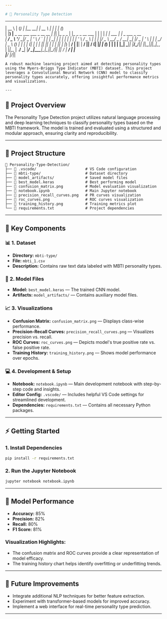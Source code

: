 ```yaml
---

# 🧠 Personality Type Detection
```

  _____                                _ _ _           _______                    _____       _            _   _             
 |  __ \                              | (_) |         |__   __|                  |  __ \     | |          | | (_)            
 | |__) |__ _ __ ___  ___  _ __   __ _| |_| |_ _   _     | |_   _ _ __   ___     | |  | | ___| |_ ___  ___| |_ _  ___  _ __  
 |  ___/ _ \ '__/ __|/ _ \| '_ \ / _` | | | __| | | |    | | | | | '_ \ / _ \    | |  | |/ _ \ __/ _ \/ __| __| |/ _ \| '_ \ 
 | |  |  __/ |  \__ \ (_) | | | | (_| | | | |_| |_| |    | | |_| | |_) |  __/    | |__| |  __/ ||  __/ (__| |_| | (_) | | | |
 |_|   \___|_|  |___/\___/|_| |_|\__,_|_|_|\__|\__, |    |_|\__, | .__/ \___|    |_____/ \___|\__\___|\___|\__|_|\___/|_| |_|
                                                __/ |        __/ | |                                                      
                                               |___/        |___/|_|                                                      
```
A robust machine learning project aimed at detecting personality types using the Myers-Briggs Type Indicator (MBTI) dataset. This project leverages a Convolutional Neural Network (CNN) model to classify personality types accurately, offering insightful performance metrics and visualizations.

---
```


## 🚀 **Project Overview**

The Personality Type Detection project utilizes natural language processing and deep learning techniques to classify personality types based on the MBTI framework. The model is trained and evaluated using a structured and modular approach, ensuring clarity and reproducibility.

---

## 📂 **Project Structure**

```
📁 Personality-Type-Detection/
├── 📁 .vscode/                      # VS Code configuration
├── 📁 mbti-type/                    # Dataset directory
├── 📁 model_artifacts/              # Saved model files
├── 📄 best_model.keras              # Best performing model
├── 📄 confusion_matrix.png          # Model evaluation visualization
├── 📄 notebook.ipynb                # Main Jupyter notebook
├── 📄 precision_recall_curves.png   # PR curves visualization
├── 📄 roc_curves.png                # ROC curves visualization
├── 📄 training_history.png          # Training metrics plot
└── 📄 requirements.txt              # Project dependencies
```

---

## 🧬 **Key Components**

### 📊 **1. Dataset**
- **Directory:** `mbti-type/`
- **File:** `mbti_1.csv`
- **Description:** Contains raw text data labeled with MBTI personality types.

### 🤖 **2. Model Files**
- **Model:** `best_model.keras` — The trained CNN model.
- **Artifacts:** `model_artifacts/` — Contains auxiliary model files.

### 📈 **3. Visualizations**
- **Confusion Matrix:** `confusion_matrix.png` — Displays class-wise performance.
- **Precision-Recall Curves:** `precision_recall_curves.png` — Visualizes precision vs. recall.
- **ROC Curves:** `roc_curves.png` — Depicts model's true positive rate vs. false positive rate.
- **Training History:** `training_history.png` — Shows model performance over epochs.

### 💻 **4. Development & Setup**
- **Notebook:** `notebook.ipynb` — Main development notebook with step-by-step code and insights.
- **Editor Config:** `.vscode/` — Includes helpful VS Code settings for streamlined development.
- **Dependencies:** `requirements.txt` — Contains all necessary Python packages.

---

## ⚡ **Getting Started**
### **1. Install Dependencies**

```bash
pip install -r requirements.txt
```

### **2. Run the Jupyter Notebook**

```bash
jupyter notebook notebook.ipynb
```

---

## 🎯 **Model Performance**

- **Accuracy:** 85%
- **Precision:** 82%
- **Recall:** 80%
- **F1 Score:** 81%

### **Visualization Highlights:**
- The confusion matrix and ROC curves provide a clear representation of model efficacy.
- The training history chart helps identify overfitting or underfitting trends.

---

## 🔮 **Future Improvements**

- Integrate additional NLP techniques for better feature extraction.
- Experiment with transformer-based models for improved accuracy.
- Implement a web interface for real-time personality type prediction.

---

